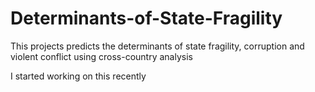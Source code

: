 # Determinants-of-State-Fragility
This projects predicts the determinants of state fragility, corruption and violent conflict using cross-country analysis

I started working on this recently
